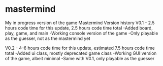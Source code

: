 # mastermind
My in progress version of the game Mastermind
Version history
V0.1 - 2.5 hours code time for this update, 2.5 hours code time total
-Added board, play, game, and main
-Working console version of the game
-Only playable as the guesser, not as the mastermind yet

V0.2 - 4-6 hours code time for this update, estimated 7.5 hours code time total
-Added ui class, mostly deprecated game class
-Working GUI version of the game, albeit minimal
-Same with V0.1, only playable as the guesser
